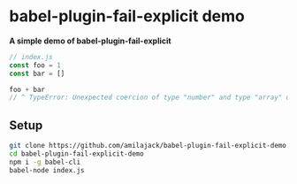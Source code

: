 babel-plugin-fail-explicit demo
===============================
**A simple demo of babel-plugin-fail-explicit**

```js
// index.js
const foo = 1
const bar = []

foo + bar
// ^ TypeError: Unexpected coercion of type "number" and type "array" using "+" operator
```


## Setup
```bash
git clone https://github.com/amilajack/babel-plugin-fail-explicit-demo.git
cd babel-plugin-fail-explicit-demo
npm i -g babel-cli
babel-node index.js
```
